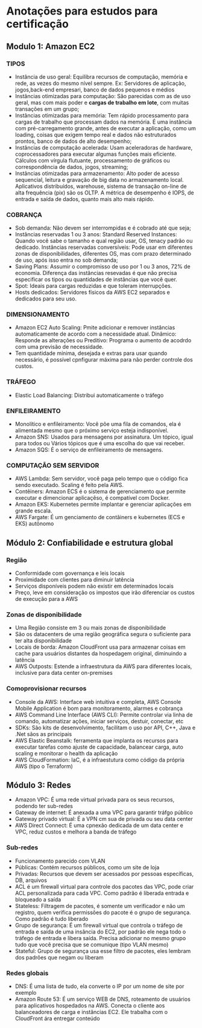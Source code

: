 # Anotações para estudos para certificação

## Modulo 1: Amazon EC2

### TIPOS
* Instância de uso geral: Equilibra recursos de computação, memória e rede, as vezes do mesmo nível sempre. Ex: Servidores de aplicação, jogos,back-end empresari, banco de dados pequenos e médios
* Instâncias otimizadas para computação: São parecidas com as de uso geral, mas com mais poder e **cargas de trabalho em lote**, com muitas transações em um grupo;
* Instâncias otimizadas para memória: Tem rápido processamento para cargas de trabalho que processam dados na memória. É uma instância com pré-carregamento grande, antes de executar a aplicação, como um loading, coisas que exigem tempo real e dados não estruturados prontos, banco de dados de alto desempenho;
* Instâncias de computação acelerada: Usam aceleradoras de hardware, coprocessadores para executar algumas funções mais eficiente. Cálculos com vírgula flutuante, processamento de gráficos ou correspondência de dados, jogos, streaming;
* Instâncias otimizadas para armazenamento: Alto poder de acesso sequencial, leitura e gravação de big data no armazenamento local. Aplicativos distribuídos, warehouse, sistema de transação on-line de alta frequência (pix) são os OLTP. A métrica de desempenho é IOPS, de entrada e saída de dados, quanto mais alto mais rápido.

### COBRANÇA

* Sob demanda: Não devem ser interrompidas e é cobrado até que seja;
* Instâncias reservadas 1 ou 3 anos: Standard Reserved Instances: Quando você sabe o tamanho e qual região usar, OS, tenacy padrão ou dedicado. Instâncias reservadas conversíveis: Pode usar em diferentes zonas de disponibilidades, diferentes OS, mas com prazo determinado de uso, após isso entra no sob demanda;
* Saving Plans: Assumir o compromisso de uso por 1 ou 3 anos, 72% de economia. Diferença das instâncias resevadas é que não precisa especificar os tipos ou quantidades de instâncias que você quer.
* Spot: Ideais para cargas reduzidas e que toleram interrupções.
* Hosts dedicados: Servidores físicos da AWS EC2 separados e dedicados para seu uso.

### DIMENSIONAMENTO

* Amazon EC2 Auto Scaling: Pmite adicionar e remover instâncias automaticamente de acordo com a necessidade atual. Dinâmico: Responde as alterações ou Preditivo: Programa o aumento de acodrdo com uma previsão de necessidade.
* Tem quantidade mínima, desejada e extras para usar quando necessário, é possível cpnfigurar máxima para não perder controle dos custos.

### TRÁFEGO

* Elastic Load Balancing: Distribui automaticamente o tráfego

### ENFILEIRAMENTO

* Monolítico e enfileiramento: Você põe uma fila de comandos, ela é alimentada mesmo que o próximo serviço esteja indisponível.
* Amazon SNS: Usados para mensagens por assinatura. Um tópico, igual para todos ou Vários tópicos que é uma escolha do que vai receber.
* Amazon SQS: É o serviço de enfileiramento de mensagens.

### COMPUTAÇÃO SEM SERVIDOR

* AWS Lambda: Sem servidor, você paga pelo tempo que o código fica sendo executado. Scaling é feito pela AWS.
 * Contêiners: Amazon ECS é o sistema de gerenciamento que permite executar e dimencionar aplicaçẽso, é compatível com Docker.
 * Amazon EKS: Kubernetes permite implantar e gerenciar aplicações em grande escala.
 * AWS Fargate: É um genciamento de contâiners e kubernetes (ECS e EKS) autônomo

## Módulo 2: Confiabilidade e estrutura global

### Região

* Conformidade com governança e leis locais
* Proximidade com clientes para diminuir latência
* Serviços disponíveis podem não existir em determinados locais
* Preço, leve em consideração os impostos que irão diferenciar os custos de execução para a AWS

### Zonas de disponibilidade

* Uma Região consiste em 3 ou mais zonas de disponibilidade
* São os datacenters de uma região geográfica segura o suficiente para ter alta disponibilidade
* Locais de borda: Amazon CloudFront usa para armazenar coisas em cache para usuários distantes da hospedagem original, diminuindo a latência
* AWS Outposts: Estende a infraestrutura da AWS para diferentes locais, inclusive para data center on-premises

### Comoprovisionar recursos

* Console da AWS: Interface web intuitiva e completa, AWS Console Mobile Application é bom para monitoramento, alarmes e cobrança
* AWS Command Line Interface (AWS CLI): Permite controlar via linha de comando, automatizar ações, iniciar serviços, destuir, conectar, etc
* SDKs: São kits de desenvolvimento, facilitam o uso por API, C++, Java e .Net sãos as principais
* AWS Elastic Beanstalk: ferramenta que implanta os recursos para executar tarefas como ajuste de capacidade, balancear carga, auto scaling e monitorar o health da aplicação
* AWS CloudFormation: IaC, é a infraestutura como código da própria AWS (tipo o Terraform)

## Módulo 3: Redes

* Amazon VPC: É uma rede virtual privada para os seus recursos, podendo ter sub-redes
* Gateway de internet: É anexada a uma VPC para garantir tráfgo público
* Gateway privado virtual: É a VPN cm sua de privada ou seu data center
* AWS Direct Connect: É uma cpnexão dedicada de um data center e VPC, reduz custos e melhora a banda de tráfego

### Sub-redes
* Funcionamento parecido com VLAN
* Públicas: Contém recursos públicos, como um site de loja
* Privadas: Recursos que devem ser acessados por pessoas específicas, DB, arquivos
* ACL é um firewall virtual para controle dos pacotes das VPC, pode criar ACL personalizada para cada VPC. Como padrão é liberada entrada e bloqueado a saída
* Stateless: Filtragem de pacotes, é somente um verificador e não um registro, quem verifica permissões do pacote é o grupo de segurança. Como padrão é tudo liberado
* Grupo de segurança: É um firewall virtual que controla o tráfego de entrada e saída de uma insância do EC2, por padrão ele nega todo o tráfego de entrada e libera saída. Precisa adicionar no mesmo grupo tudo que você precisa que se comunique (tipo VLAN mesmo)
* Stateful: Grupo de segurança usa esse filtro de pacotes, eles lembram dos padrões que negam ou liberam

### Redes globais

* DNS: É uma lista de tudo, ela converte o IP por um nome de site por exemplo
* Amazon Route 53: É um serviço WEB de DNS, roteamento de usuários para aplicativos hospedados na AWS. Conecta o cliente aos balanceadores de carga e instâncias EC2. Ele trabalha com o CloudFront ára entregar conteúdo
